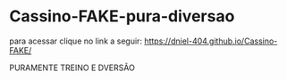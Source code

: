 # Cassino-FAKE-pura-diversao
para acessar clique no link a seguir: https://dniel-404.github.io/Cassino-FAKE/

PURAMENTE TREINO E DVERSÃO
